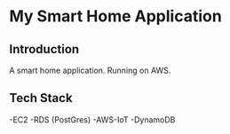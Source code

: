# My Smart Home Application

## Introduction
A smart home application.
Running on AWS.

## Tech Stack
-EC2
-RDS (PostGres)
-AWS-IoT
-DynamoDB
